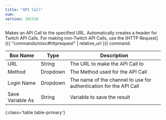```yaml
---
title: "API Call"
num: 
version: 202310
---
```


Makes an API Call to the specified URL. Automatically creates a header for Twitch API Calls.
For making non-Twitch API Calls, use the [HTTP Request]({{ "commands/misc#httprequest" | relative_url }}) command.

| Box Name | Type | Description | 
|-------|--------|--------
URL|String|The URL to make the API Call to
Method|Dropdown|The Method used for the API Call
Login Name | Dropdown |The name of the channel to use for authentication for the API Call
Save Variable As|String|Variable to save the result
{:class='table table-primary'}
